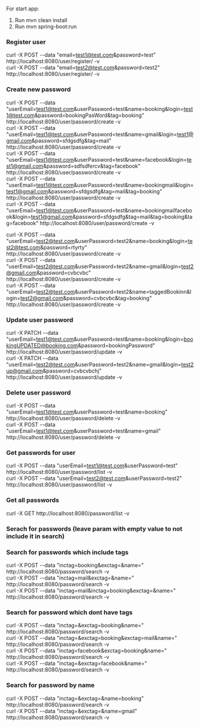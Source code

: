 For start app: 
1. Run mvn clean install
2. Run mvn spring-boot:run

### Register user
curl -X POST --data "email=test1@test.com&password=test" http://localhost:8080/user/register/ -v  
curl -X POST --data "email=test2@test.com&password=test2" http://localhost:8080/user/register/ -v  

### Create new password
curl -X POST --data "userEmail=test1@test.com&userPassword=test&name=booking&login=test1@test.com&password=bookingPasWord&tag=booking" http://localhost:8080/user/password/create -v  
curl -X POST --data "userEmail=test1@test.com&userPassword=test&name=gmail&login=test1@gmail.com&password=sfdgsdfg&tag=mail" http://localhost:8080/user/password/create -v  
curl -X POST --data "userEmail=test1@test.com&userPassword=test&name=facebook&login=test1@gmail.com&password=sdfsdfercv&tag=facebook" http://localhost:8080/user/password/create -v  
curl -X POST --data "userEmail=test1@test.com&userPassword=test&name=bookingmail&login=test1@gmail.com&password=sfdgsdfg&tag=mail&tag=booking" http://localhost:8080/user/password/create -v  
curl -X POST --data "userEmail=test1@test.com&userPassword=test&name=bookingmailfacebook&login=test1@gmail.com&password=sfdgsdfg&tag=mail&tag=booking&tag=facebook" http://localhost:8080/user/password/create -v  

curl -X POST --data "userEmail=test2@test.com&userPassword=test2&name=booking&login=test2@test.com&password=rtyrty" http://localhost:8080/user/password/create -v  
curl -X POST --data "userEmail=test2@test.com&userPassword=test2&name=gmail&login=test2@gmail.com&password=cvbcvbc" http://localhost:8080/user/password/create -v  
curl -X POST --data "userEmail=test2@test.com&userPassword=test2&name=taggedBookinn&login=test2@gmail.com&password=cvbcvbc&tag=booking" http://localhost:8080/user/password/create -v  

### Update user password
curl -X PATCH --data "userEmail=test1@test.com&userPassword=test&name=booking&login=bookingUPDATED@booking.com&password=bookingPassword" http://localhost:8080/user/password/update -v  
curl -X PATCH --data "userEmail=test2@test.com&userPassword=test2&name=gmail&login=test2up@gmail.com&password=cvbcvbchj" http://localhost:8080/user/password/update -v  

### Delete user password
curl -X POST --data "userEmail=test1@test.com&userPassword=test&name=booking" http://localhost:8080/user/password/delete -v  
curl -X POST --data "userEmail=test1@test.com&userPassword=test&name=gmail" http://localhost:8080/user/password/delete -v  

### Get passwords for user
curl -X POST --data "userEmail=test1@test.com&userPassword=test" http://localhost:8080/user/password/list -v  
curl -X POST --data "userEmail=test2@test.com&userPassword=test2" http://localhost:8080/user/password/list -v  

### Get all passwords
curl -X GET http://localhost:8080/password/list -v  

### Serach for passwords (leave param with empty value to not include it in search)
### Search for passwords which include tags
curl -X POST --data "inctag=booking&exctag=&name=" http://localhost:8080/password/search -v  
curl -X POST --data "inctag=mail&exctag=&name=" http://localhost:8080/password/search -v  
curl -X POST --data "inctag=mail&inctag=booking&exctag=&name=" http://localhost:8080/password/search -v  

### Search for password which dont have tags
curl -X POST --data "inctag=&exctag=booking&name=" http://localhost:8080/password/search -v  
curl -X POST --data "inctag=&exctag=booking&exctag=mail&name=" http://localhost:8080/password/search -v  
curl -X POST --data "inctag=facebook&exctag=booking&name=" http://localhost:8080/password/search -v  
curl -X POST --data "inctag=&exctag=facebook&name=" http://localhost:8080/password/search -v  

### Search for password by name 
curl -X POST --data "inctag=&exctag=&name=booking" http://localhost:8080/password/search -v  
curl -X POST --data "inctag=&exctag=&name=gmail" http://localhost:8080/password/search -v  
